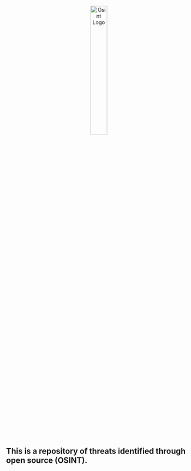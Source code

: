 
<p align="center">
    <img width="30%" height="30%" src="https://github.com/jmpshell/ThreatFeeds/blob/master/assets/osinticon.gif" alt="Osint Logo"> 
</p>


## This is a repository of threats identified through open source (OSINT).
